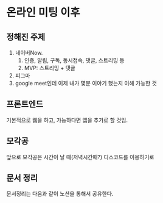 # 온라인 미팅 이후

## 정해진 주제

1. 네이버Now.
    1. 인증, 알림, 구독, 동시접속, 댓글, 스트리밍 등
    2. MVP: 스트리밍 + 댓글
2. 피그마
3. google meet인데 이제 내가 몇분 이야기 했는지 이해 가능한 것

## 프론트엔드

기본적으로 웹을 하고, 가능하다면 앱을 추가로 할 것임.

## 모각공

앞으로 모각공은 시간이 날 때(저녁시간때?) 디스코드를 이용하기로

## 문서 정리

문서정리는 다음과 같이 노션을 통해서 공유한다.